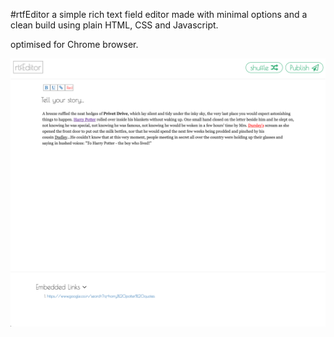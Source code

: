 #rtfEditor
a simple rich text field editor made with minimal options and a clean build using plain HTML, CSS and Javascript.

optimised for Chrome browser.

![preview](/preview.png?raw=true "rtfEditor")
